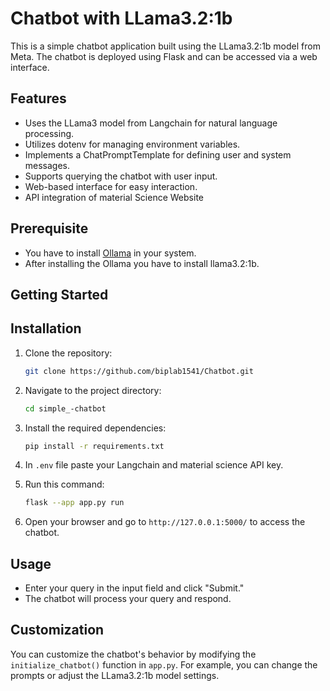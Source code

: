
# Chatbot with LLama3.2:1b

This is a simple chatbot application built using the LLama3.2:1b model from Meta. The chatbot is deployed using Flask and can be accessed via a web interface.



## Features

- Uses the LLama3 model from Langchain for natural language processing.
- Utilizes dotenv for managing environment variables.
- Implements a ChatPromptTemplate for defining user and system messages.
- Supports querying the chatbot with user input.
- Web-based interface for easy interaction.
- API integration of material Science Website

## Prerequisite

- You have to install [Ollama](https://ollama.com/download) in your system.
- After installing the Ollama you have to install llama3.2:1b.

## Getting Started

## Installation

1. Clone the repository:

   ```bash
   git clone https://github.com/biplab1541/Chatbot.git
   ```

2. Navigate to the project directory:

   ```bash
   cd simple_-chatbot
   ```

3. Install the required dependencies:

   ```bash
   pip install -r requirements.txt
   ```

4. In `.env` file paste your Langchain and material science API key.

3. Run this command:

   ```bash
   flask --app app.py run
   ```

5. Open your browser and go to `http://127.0.0.1:5000/` to access the chatbot.

## Usage

- Enter your query in the input field and click "Submit."
- The chatbot will process your query and respond.

## Customization

You can customize the chatbot's behavior by modifying the `initialize_chatbot()` function in `app.py`. For example, you can change the prompts or adjust the LLama3.2:1b model settings.

